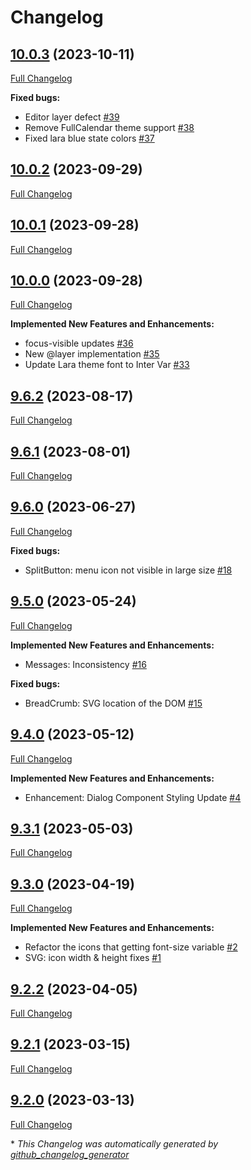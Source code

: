 # Changelog
## [10.0.3](https://github.com/primefaces/primereact-sass-theme/tree/HEAD) (2023-10-11)

[Full Changelog](https://github.com/primefaces/primereact-sass-theme/compare/10.0.2...10.0.3)

**Fixed bugs:**

- Editor layer defect [\#39](https://github.com/primefaces/primereact-sass-theme/issues/39)
- Remove FullCalendar theme support [\#38](https://github.com/primefaces/primereact-sass-theme/issues/38)
- Fixed lara blue state colors [\#37](https://github.com/primefaces/primereact-sass-theme/issues/37)

## [10.0.2](https://github.com/primefaces/primereact-sass-theme/tree/10.0.2) (2023-09-29)

[Full Changelog](https://github.com/primefaces/primereact-sass-theme/compare/9.6.2...10.0.2)

## [10.0.1](https://github.com/primefaces/primereact-sass-theme/tree/10.0.1) (2023-09-28)

[Full Changelog](https://github.com/primefaces/primereact-sass-theme/compare/9.6.2...10.0.1)
## [10.0.0](https://github.com/primefaces/primereact-sass-theme/tree/10.0.0) (2023-09-28)

[Full Changelog](https://github.com/primefaces/primereact-sass-theme/compare/9.6.2...10.0.0)

**Implemented New Features and Enhancements:**

- focus-visible updates  [\#36](https://github.com/primefaces/primereact-sass-theme/issues/36)
- New @layer implementation [\#35](https://github.com/primefaces/primereact-sass-theme/issues/35)
- Update Lara theme font to Inter Var [\#33](https://github.com/primefaces/primereact-sass-theme/issues/33)

## [9.6.2](https://github.com/primefaces/primereact-sass-theme/tree/9.6.2) (2023-08-17)

[Full Changelog](https://github.com/primefaces/primereact-sass-theme/compare/9.6.1...9.6.2)

## [9.6.1](https://github.com/primefaces/primereact-sass-theme/tree/9.6.1) (2023-08-01)

[Full Changelog](https://github.com/primefaces/primereact-sass-theme/compare/9.6.0...9.6.1)

## [9.6.0](https://github.com/primefaces/primereact-sass-theme/tree/9.6.0) (2023-06-27)

[Full Changelog](https://github.com/primefaces/primereact-sass-theme/compare/9.5.0...9.6.0)

**Fixed bugs:**

- SplitButton: menu icon not visible in large size [\#18](https://github.com/primefaces/primereact-sass-theme/issues/18)

## [9.5.0](https://github.com/primefaces/primereact-sass-theme/tree/9.5.0) (2023-05-24)

[Full Changelog](https://github.com/primefaces/primereact-sass-theme/compare/9.4.0...9.5.0)

**Implemented New Features and Enhancements:**

- Messages: Inconsistency [\#16](https://github.com/primefaces/primereact-sass-theme/issues/16)

**Fixed bugs:**

- BreadCrumb: SVG location of the DOM [\#15](https://github.com/primefaces/primereact-sass-theme/issues/15)

## [9.4.0](https://github.com/primefaces/primereact-sass-theme/tree/9.4.0) (2023-05-12)

[Full Changelog](https://github.com/primefaces/primereact-sass-theme/compare/9.3.1...9.4.0)

**Implemented New Features and Enhancements:**

- Enhancement: Dialog Component Styling Update [\#4](https://github.com/primefaces/primereact-sass-theme/issues/4)

## [9.3.1](https://github.com/primefaces/primereact-sass-theme/tree/9.3.1) (2023-05-03)

[Full Changelog](https://github.com/primefaces/primereact-sass-theme/compare/9.3.0...9.3.1)

## [9.3.0](https://github.com/primefaces/primereact-sass-theme/tree/9.3.0) (2023-04-19)

[Full Changelog](https://github.com/primefaces/primereact-sass-theme/compare/9.2.2...9.3.0)

**Implemented New Features and Enhancements:**

- Refactor the icons that getting font-size variable [\#2](https://github.com/primefaces/primereact-sass-theme/issues/2)
- SVG: icon width & height fixes [\#1](https://github.com/primefaces/primereact-sass-theme/issues/1)

## [9.2.2](https://github.com/primefaces/primereact-sass-theme/tree/9.2.2) (2023-04-05)

[Full Changelog](https://github.com/primefaces/primereact-sass-theme/compare/9.2.1...9.2.2)

## [9.2.1](https://github.com/primefaces/primereact-sass-theme/tree/9.2.1) (2023-03-15)

[Full Changelog](https://github.com/primefaces/primereact-sass-theme/compare/9.2.0...9.2.1)

## [9.2.0](https://github.com/primefaces/primereact-sass-theme/tree/9.2.0) (2023-03-13)

[Full Changelog](https://github.com/primefaces/primereact-sass-theme/compare/7384e53ac52d5a0fd089ed2d336b83e110c5867f...9.2.0)



\* *This Changelog was automatically generated by [github_changelog_generator](https://github.com/github-changelog-generator/github-changelog-generator)*
